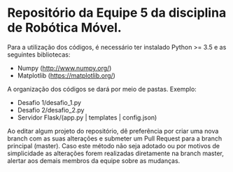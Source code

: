 # Repositório da Equipe 5 da disciplina de Robótica Móvel.

Para a utilização dos códigos, é necessário ter instalado Python >= 3.5 e as seguintes bibliotecas:
- Numpy (http://www.numpy.org/)
- Matplotlib (https://matplotlib.org/)

A organização dos códigos se dará por meio de pastas.
Exemplo:
- Desafio 1/desafio_1.py
- Desafio 2/desafio_2.py
- Servidor Flask/(app.py | templates | config.json)

Ao editar algum projeto do repositório, dê preferência por criar uma nova branch com as suas alterações e submeter um Pull Request para a branch principal (master). Caso este método não seja adotado ou por motivos de simplicidade as alterações forem realizadas diretamente na branch master, alertar aos demais membros da equipe sobre as mudanças.
